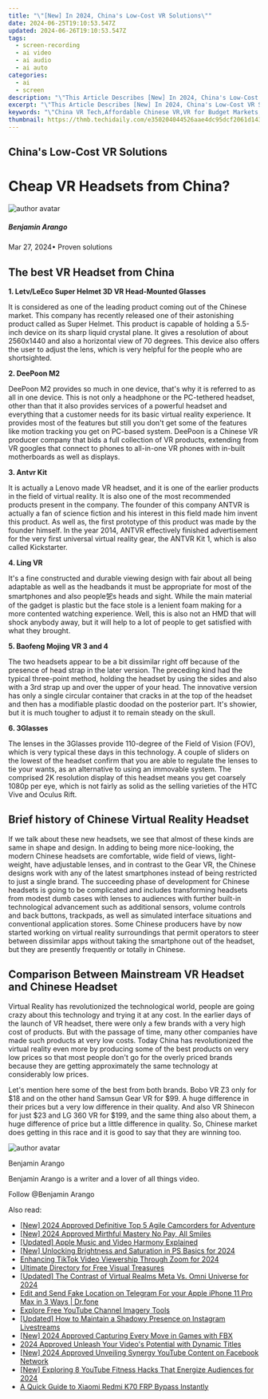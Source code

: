 ```yaml
---
title: "\"[New] In 2024, China's Low-Cost VR Solutions\""
date: 2024-06-25T19:10:53.547Z
updated: 2024-06-26T19:10:53.547Z
tags: 
  - screen-recording
  - ai video
  - ai audio
  - ai auto
categories: 
  - ai
  - screen
description: "\"This Article Describes [New] In 2024, China's Low-Cost VR Solutions\""
excerpt: "\"This Article Describes [New] In 2024, China's Low-Cost VR Solutions\""
keywords: "\"China VR Tech,Affordable Chinese VR,VR for Budget Markets,Cost-Effective VR Asia,Low-Cost VR Innovations,Economical VR in China,VR Solutions China\""
thumbnail: https://thmb.techidaily.com/e350204044526aae4dc95dcf2061d143539918222d877d21899914ec625ed9d1.jpg
---
```


## China's Low-Cost VR Solutions

# Cheap VR Headsets from China?

![author avatar](https://images.wondershare.com/filmora/article-images/benjamin-arango-author.jpg)

##### Benjamin Arango

 Mar 27, 2024• Proven solutions

## The best VR Headset from China

**1\. Letv/LeEco Super Helmet 3D VR Head-Mounted Glasses**

 It is considered as one of the leading product coming out of the Chinese market. This company has recently released one of their astonishing product called as Super Helmet. This product is capable of holding a 5.5-inch device on its sharp liquid crystal plane. It gives a resolution of about 2560x1440 and also a horizontal view of 70 degrees. This device also offers the user to adjust the lens, which is very helpful for the people who are shortsighted.

**2\. DeePoon M2**

 DeePoon M2 provides so much in one device, that's why it is referred to as all in one device. This is not only a headphone or the PC-tethered headset, other than that it also provides services of a powerful headset and everything that a customer needs for its basic virtual reality experience. It provides most of the features but still you don't get some of the features like motion tracking you get on PC-based system. DeePoon is a Chinese VR producer company that bids a full collection of VR products, extending from VR googles that connect to phones to all-in-one VR phones with in-built motherboards as well as displays.

**3\. Antvr Kit**

 It is actually a Lenovo made VR headset, and it is one of the earlier products in the field of virtual reality. It is also one of the most recommended products present in the company. The founder of this company ANTVR is actually a fan of science fiction and his interest in this field made him invent this product. As well as, the first prototype of this product was made by the founder himself. In the year 2014, ANTVR effectively finished advertisement for the very first universal virtual reality gear, the ANTVR Kit 1, which is also called Kickstarter.

**4\. Ling VR**

 It's a fine constructed and durable viewing design with fair about all being adaptable as well as the headbands it must be appropriate for most of the smartphones and also people乫s heads and sight. While the main material of the gadget is plastic but the face stole is a lenient foam making for a more contented watching experience. Well, this is also not an HMD that will shock anybody away, but it will help to a lot of people to get satisfied with what they brought.

**5\. Baofeng Mojing VR 3 and 4**

 The two headsets appear to be a bit dissimilar right off because of the presence of head strap in the later version. The preceding kind had the typical three-point method, holding the headset by using the sides and also with a 3rd strap up and over the upper of your head. The innovative version has only a single circular container that cracks in at the top of the headset and then has a modifiable plastic doodad on the posterior part. It's showier, but it is much tougher to adjust it to remain steady on the skull.

**6\. 3Glasses**

 The lenses in the 3Glasses provide 110-degree of the Field of Vision (FOV), which is very typical these days in this technology. A couple of sliders on the lowest of the headset confirm that you are able to regulate the lenses to tie your wants, as an alternative to using an immovable system. The comprised 2K resolution display of this headset means you get coarsely 1080p per eye, which is not fairly as solid as the selling varieties of the HTC Vive and Oculus Rift.

## Brief history of Chinese Virtual Reality Headset

 If we talk about these new headsets, we see that almost of these kinds are same in shape and design. In adding to being more nice-looking, the modern Chinese headsets are comfortable, wide field of views, light-weight, have adjustable lenses, and in contrast to the Gear VR, the Chinese designs work with any of the latest smartphones instead of being restricted to just a single brand. The succeeding phase of development for Chinese headsets is going to be complicated and includes transforming headsets from modest dumb cases with lenses to audiences with further built-in technological advancement such as additional sensors, volume controls and back buttons, trackpads, as well as simulated interface situations and conventional application stores. Some Chinese producers have by now started working on virtual reality surroundings that permit operators to steer between dissimilar apps without taking the smartphone out of the headset, but they are presently frequently or totally in Chinese.

## Comparison Between Mainstream VR Headset and Chinese Headset

 Virtual Reality has revolutionized the technological world, people are going crazy about this technology and trying it at any cost. In the earlier days of the launch of VR headset, there were only a few brands with a very high cost of products. But with the passage of time, many other companies have made such products at very low costs. Today China has revolutionized the virtual reality even more by producing some of the best products on very low prices so that most people don't go for the overly priced brands because they are getting approximately the same technology at considerably low prices.

 Let's mention here some of the best from both brands. Bobo VR Z3 only for $18 and on the other hand Samsun Gear VR for $99\. A huge difference in their prices but a very low difference in their quality. And also VR Shinecon for just $23 and LG 360 VR for $199, and the same thing also about them, a huge difference of price but a little difference in quality. So, Chinese market does getting in this race and it is good to say that they are winning too.

![author avatar](https://images.wondershare.com/filmora/article-images/benjamin-arango-author.jpg)

Benjamin Arango

Benjamin Arango is a writer and a lover of all things video.

Follow @Benjamin Arango


<ins class="adsbygoogle"
     style="display:block"
     data-ad-format="autorelaxed"
     data-ad-client="ca-pub-7571918770474297"
     data-ad-slot="1223367746"></ins>



<ins class="adsbygoogle"
     style="display:block"
     data-ad-client="ca-pub-7571918770474297"
     data-ad-slot="8358498916"
     data-ad-format="auto"
     data-full-width-responsive="true"></ins>


<span class="atpl-alsoreadstyle">Also read:</span>
<div><ul>
<li><a href="https://fox-helps.techidaily.com/new-2024-approved-definitive-top-5-agile-camcorders-for-adventure/"><u>[New] 2024 Approved  Definitive Top 5 Agile Camcorders for Adventure</u></a></li>
<li><a href="https://fox-helps.techidaily.com/new-2024-approved-mirthful-mastery-no-pay-all-smiles/"><u>[New] 2024 Approved  Mirthful Mastery  No Pay, All Smiles</u></a></li>
<li><a href="https://fox-helps.techidaily.com/updated-apple-music-and-video-harmony-explained/"><u>[Updated] Apple Music and Video Harmony Explained</u></a></li>
<li><a href="https://fox-helps.techidaily.com/new-unlocking-brightness-and-saturation-in-ps-basics-for-2024/"><u>[New] Unlocking Brightness and Saturation in PS Basics for 2024</u></a></li>
<li><a href="https://fox-helps.techidaily.com/enhancing-tiktok-video-viewership-through-zoom-for-2024/"><u>Enhancing TikTok Video Viewership Through Zoom for 2024</u></a></li>
<li><a href="https://fox-helps.techidaily.com/ultimate-directory-for-free-visual-treasures/"><u>Ultimate Directory for Free Visual Treasures</u></a></li>
<li><a href="https://fox-helps.techidaily.com/updated-the-contrast-of-virtual-realms-meta-vs-omni-universe-for-2024/"><u>[Updated] The Contrast of Virtual Realms  Meta Vs. Omni Universe for 2024</u></a></li>
<li><a href="https://location-social.techidaily.com/edit-and-send-fake-location-on-telegram-for-your-apple-iphone-11-pro-max-in-3-ways-drfone-by-drfone-virtual-ios/"><u>Edit and Send Fake Location on Telegram For your Apple iPhone 11 Pro Max in 3 Ways | Dr.fone</u></a></li>
<li><a href="https://youtube-videos.techidaily.com/explore-free-youtube-channel-imagery-tools/"><u>Explore Free YouTube Channel Imagery Tools</u></a></li>
<li><a href="https://some-knowledge.techidaily.com/updated-how-to-maintain-a-shadowy-presence-on-instagram-livestreams/"><u>[Updated] How to Maintain a Shadowy Presence on Instagram Livestreams</u></a></li>
<li><a href="https://screen-sharing-recording.techidaily.com/new-2024-approved-capturing-every-move-in-games-with-fbx/"><u>[New] 2024 Approved  Capturing Every Move in Games with FBX</u></a></li>
<li><a href="https://some-guidance.techidaily.com/2024-approved-unleash-your-videos-potential-with-dynamic-titles/"><u>2024 Approved  Unleash Your Video's Potential with Dynamic Titles</u></a></li>
<li><a href="https://facebook-videos.techidaily.com/new-2024-approved-unveiling-synergy-youtube-content-on-facebook-network/"><u>[New] 2024 Approved  Unveiling Synergy  YouTube Content on Facebook Network</u></a></li>
<li><a href="https://facebook-video-share.techidaily.com/new-exploring-8-youtube-fitness-hacks-that-energize-audiences-for-2024/"><u>[New] Exploring 8 YouTube Fitness Hacks That Energize Audiences for 2024</u></a></li>
<li><a href="https://bypass-frp.techidaily.com/a-quick-guide-to-xiaomi-redmi-k70-frp-bypass-instantly-by-drfone-android/"><u>A Quick Guide to Xiaomi Redmi K70 FRP Bypass Instantly</u></a></li>
</ul></div>
